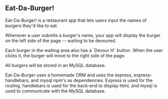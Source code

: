 <h2>Eat-Da-Burger!</h2>

<p>Eat-Da-Burger! is a restaurant app that lets users input the names of burgers they'd like to eat.</p>

<p>Whenever a user submits a burger's name, your app will display the burger on the left side of the page -- waiting to be devoured.</p>

<p>Each burger in the waiting area also has a `Devour it!` button. When the user clicks it, the burger will move to the right side of the page.</p>

<p>All burgers will be stored in an MySQL database.</p>

<p>Eat-Da-Burger uses a homemade ORM and uses the express, express-handlebars, and mysql npm's as dependencies. Express is used for the routing, handlebars is used for the back-end to display html, and mysql is used to communicate with the MySQL database.</p>